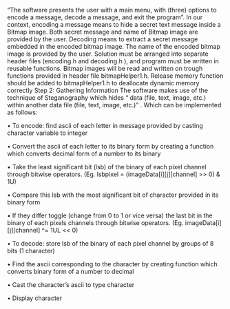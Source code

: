 “The software presents the user with a main menu, with (three) options to encode a message, decode a
message, and exit the program”.
In our context, encoding a message means to hide a secret text message inside a Bitmap image. Both
secret message and name of Bitmap image are provided by the user.
Decoding means to extract a secret message embedded in the encoded bitmap image. The name of the
encoded bitmap image is provided by the user.
Solution must be arranged into separate header files (encoding.h and decoding.h ), and program must
be written in reusable functions.
Bitmap images will be read and written on trough functions provided in header file bitmapHelper1.h.
Release memory function should be added to bitmapHelper1.h to deallocate dynamic memory correctly
Step 2: Gathering Information
The software makes use of the technique of Steganography which hides “ data (file, text, image, etc.)
within another data file (file, text, image, etc.)” . Which can be implemented as follows:

• To encode: find ascii of each letter in message provided by casting character variable to integer

• Convert the ascii of each letter to its binary form by creating a function which converts decimal
form of a number to its binary

• Take the least significant bit (lsb) of the binary of each pixel channel through bitwise operators.
(Eg. lsbpixel = (imageData[i][j][channel] >> 0) & 1U)

• Compare this lsb with the most significant bit of character provided in its binary form

• If they differ toggle (change from 0 to 1 or vice versa) the last bit in the binary of each pixels
channels through bitwise operators. (Eg. imageData[i][j][channel] ^= 1UL << 0)

• To decode: store lsb of the binary of each pixel channel by groups of 8 bits (1 character)

• Find the ascii corresponding to the character by creating function which converts binary form of
a number to decimal

• Cast the character’s ascii to type character

• Display character
